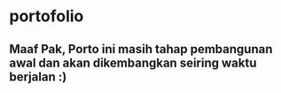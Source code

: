 # portofolio

## Maaf Pak, Porto ini masih tahap pembangunan awal dan akan dikembangkan seiring waktu berjalan :) ##
